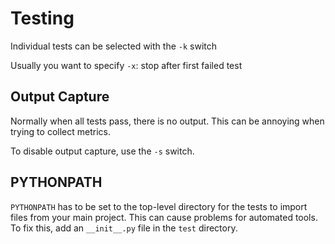 # Testing

Individual tests can be selected with the `-k` switch

Usually you want to specify `-x`: stop after first failed test

## Output Capture

Normally when all tests pass, there is no output.
This can be annoying when trying to collect metrics.

To disable output capture, use the `-s` switch.

## PYTHONPATH

`PYTHONPATH` has to be set to the top-level directory for the tests to import files from your main project. This can cause problems for automated tools. To fix this, add an `__init__.py` file in the `test` directory.
